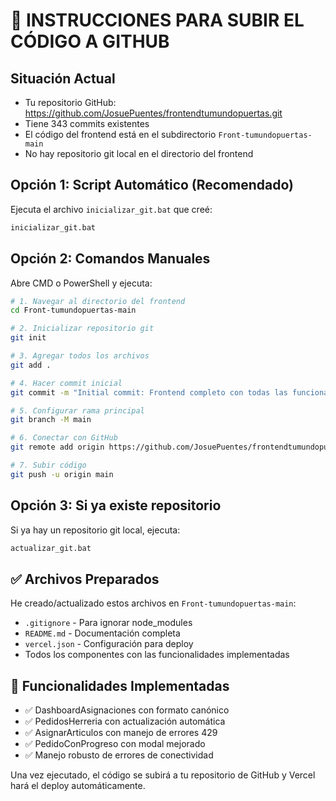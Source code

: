 # 🚀 INSTRUCCIONES PARA SUBIR EL CÓDIGO A GITHUB

## Situación Actual
- Tu repositorio GitHub: https://github.com/JosuePuentes/frontendtumundopuertas.git
- Tiene 343 commits existentes
- El código del frontend está en el subdirectorio `Front-tumundopuertas-main`
- No hay repositorio git local en el directorio del frontend

## Opción 1: Script Automático (Recomendado)
Ejecuta el archivo `inicializar_git.bat` que creé:
```bash
inicializar_git.bat
```

## Opción 2: Comandos Manuales
Abre CMD o PowerShell y ejecuta:

```bash
# 1. Navegar al directorio del frontend
cd Front-tumundopuertas-main

# 2. Inicializar repositorio git
git init

# 3. Agregar todos los archivos
git add .

# 4. Hacer commit inicial
git commit -m "Initial commit: Frontend completo con todas las funcionalidades implementadas"

# 5. Configurar rama principal
git branch -M main

# 6. Conectar con GitHub
git remote add origin https://github.com/JosuePuentes/frontendtumundopuertas.git

# 7. Subir código
git push -u origin main
```

## Opción 3: Si ya existe repositorio
Si ya hay un repositorio git local, ejecuta:
```bash
actualizar_git.bat
```

## ✅ Archivos Preparados
He creado/actualizado estos archivos en `Front-tumundopuertas-main`:
- `.gitignore` - Para ignorar node_modules
- `README.md` - Documentación completa
- `vercel.json` - Configuración para deploy
- Todos los componentes con las funcionalidades implementadas

## 🎯 Funcionalidades Implementadas
- ✅ DashboardAsignaciones con formato canónico
- ✅ PedidosHerreria con actualización automática
- ✅ AsignarArticulos con manejo de errores 429
- ✅ PedidoConProgreso con modal mejorado
- ✅ Manejo robusto de errores de conectividad

Una vez ejecutado, el código se subirá a tu repositorio de GitHub y Vercel hará el deploy automáticamente.





